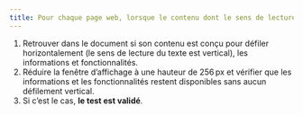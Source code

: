 ```yaml
---
title: Pour chaque page web, lorsque le contenu dont le sens de lecture est vertical est affiché dans une fenêtre réduite à une hauteur de 256 px, l’ensemble des informations et des fonctionnalités sont-elles disponibles sans aucun défilement vertical (hors cas particuliers) ?
---
```


1. Retrouver dans le document si son contenu est conçu pour défiler horizontalement (le sens de lecture du texte est vertical), les informations et fonctionnalités.
2. Réduire la fenêtre d’affichage à une hauteur de 256 px et vérifier que les informations et les fonctionnalités restent disponibles sans aucun défilement vertical.
3. Si c’est le cas, **le test est validé**.
